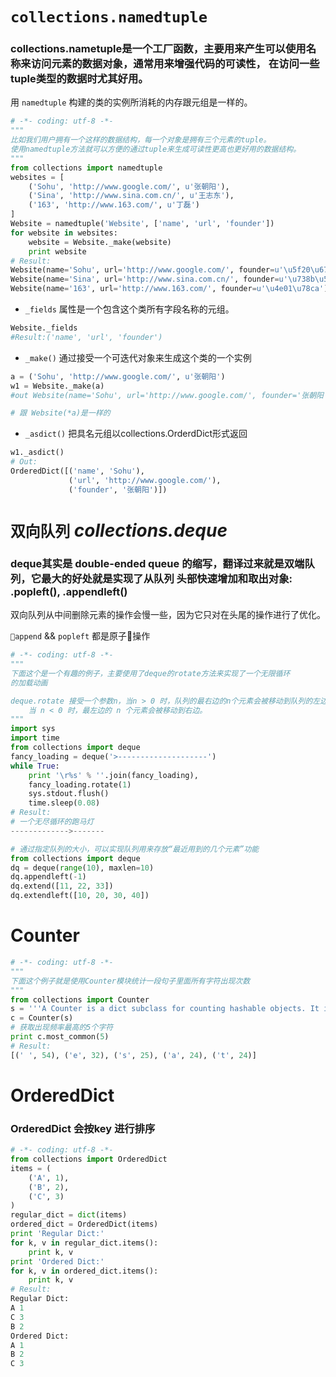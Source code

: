# `collections.namedtuple`
### collections.nametuple是一个工厂函数，主要用来产生可以使用名称来访问元素的数据对象，通常用来增强代码的可读性， 在访问一些tuple类型的数据时尤其好用。  
用 `namedtuple` 构建的类的实例所消耗的内存跟元组是一样的。
``` python
# -*- coding: utf-8 -*-
"""
比如我们用户拥有一个这样的数据结构，每一个对象是拥有三个元素的tuple。
使用namedtuple方法就可以方便的通过tuple来生成可读性更高也更好用的数据结构。
"""
from collections import namedtuple
websites = [
    ('Sohu', 'http://www.google.com/', u'张朝阳'),
    ('Sina', 'http://www.sina.com.cn/', u'王志东'),
    ('163', 'http://www.163.com/', u'丁磊')
]
Website = namedtuple('Website', ['name', 'url', 'founder'])
for website in websites:
    website = Website._make(website)
    print website
# Result:
Website(name='Sohu', url='http://www.google.com/', founder=u'\u5f20\u671d\u9633')
Website(name='Sina', url='http://www.sina.com.cn/', founder=u'\u738b\u5fd7\u4e1c')
Website(name='163', url='http://www.163.com/', founder=u'\u4e01\u78ca')
```

+ `_fields` 属性是一个包含这个类所有字段名称的元组。
```python
Website._fields
#Result:('name', 'url', 'founder')
```

+ `_make()` 通过接受一个可迭代对象来生成这个类的一个实例
```python
a = ('Sohu', 'http://www.google.com/', u'张朝阳')
w1 = Website._make(a)
#out Website(name='Sohu', url='http://www.google.com/', founder='张朝阳')

# 跟 Website(*a)是一样的
```

+ `_asdict()` 把具名元组以collections.OrderdDict形式返回
```python
w1._asdict()
# Out:
OrderedDict([('name', 'Sohu'),
             ('url', 'http://www.google.com/'),
             ('founder', '张朝阳')])
```

# `双向队列` *collections.deque*
### deque其实是 double-ended queue 的缩写，翻译过来就是双端队列，它最大的好处就是实现了从队列 头部快速增加和取出对象: .popleft(), .appendleft()    

双向队列从中间删除元素的操作会慢一些，因为它只对在头尾的操作进行了优化。

`append` && `popleft` 都是原子操作
 
``` python
# -*- coding: utf-8 -*-
"""
下面这个是一个有趣的例子，主要使用了deque的rotate方法来实现了一个无限循环
的加载动画

deque.rotate 接受一个参数n，当n > 0 时，队列的最右边的n个元素会被移动到队列的左边,
    当 n < 0 时，最左边的 n 个元素会被移动到右边。
"""
import sys
import time
from collections import deque
fancy_loading = deque('>--------------------')
while True:
    print '\r%s' % ''.join(fancy_loading),
    fancy_loading.rotate(1)
    sys.stdout.flush()
    time.sleep(0.08)
# Result:
# 一个无尽循环的跑马灯
------------->-------
```

```python
# 通过指定队列的大小，可以实现队列用来存放“最近用到的几个元素”功能
from collections import deque
dq = deque(range(10), maxlen=10)
dq.appendleft(-1)
dq.extend([11, 22, 33])
dq.extendleft([10, 20, 30, 40])
```

# Counter
``` python
# -*- coding: utf-8 -*-
"""
下面这个例子就是使用Counter模块统计一段句子里面所有字符出现次数
"""
from collections import Counter
s = '''A Counter is a dict subclass for counting hashable objects. It is an unordered collection where elements are stored as dictionary keys and their counts are stored as dictionary values. Counts are allowed to be any integer value including zero or negative counts. The Counter class is similar to bags or multisets in other languages.'''.lower()
c = Counter(s)
# 获取出现频率最高的5个字符
print c.most_common(5)
# Result:
[(' ', 54), ('e', 32), ('s', 25), ('a', 24), ('t', 24)]
```

# OrderedDict 

### OrderedDict 会按key 进行排序
``` python
# -*- coding: utf-8 -*-
from collections import OrderedDict
items = (
    ('A', 1),
    ('B', 2),
    ('C', 3)
)
regular_dict = dict(items)
ordered_dict = OrderedDict(items)
print 'Regular Dict:'
for k, v in regular_dict.items():
    print k, v
print 'Ordered Dict:'
for k, v in ordered_dict.items():
    print k, v
# Result:
Regular Dict:
A 1
C 3
B 2
Ordered Dict:
A 1
B 2
C 3
```